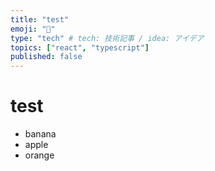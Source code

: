 ```yaml
---
title: "test"
emoji: "💬"
type: "tech" # tech: 技術記事 / idea: アイデア
topics: ["react", "typescript"]
published: false
---
```


# test

- banana
- apple
- orange

